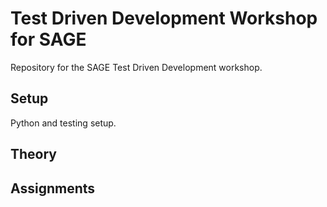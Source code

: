 # Test Driven Development Workshop for SAGE
Repository for the SAGE Test Driven Development workshop.

## Setup
Python and testing setup.

## Theory


## Assignments


